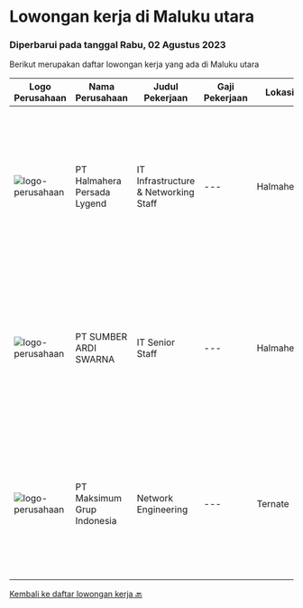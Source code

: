 
  # Lowongan kerja di Maluku utara

  ### Diperbarui pada tanggal Rabu, 02 Agustus 2023

  Berikut merupakan daftar lowongan kerja yang ada di Maluku utara

  |Logo Perusahaan | Nama Perusahaan | Judul Pekerjaan | Gaji Pekerjaan | Lokasi | Deskripsi | Tanggal diunggah | Pranala |
  | -------------- | --------------- | --------------- | --------- | --------- | -------------- | ------- | ----------- |
  |![logo-perusahaan](https://i.ibb.co/sqvTCh9/112815900-stock-vector-no-image-available-icon-flat-vector.webp)|PT Halmahera Persada Lygend|IT Infrastructure & Networking Staff|---|Halmahera|Job Description : Provide technical support to the development of the infrastructure systems and services Define, order, and monitor installation and...|Selasa, 01 Agustus 2023|https://www.jobstreet.co.id/id/job/it-infrastructure-networking-staff-4423407?token=0~fff2c34a-acc5-4fbe-9dc9-bf9adaf90444&sectionRank=1&jobId=jobstreet-id-job-4423407|
|![logo-perusahaan](https://image-service-cdn.seek.com.au/b250042a9148bf1be2c552e4ee20b9ee3c553e25/ee4dce1061f3f616224767ad58cb2fc751b8d2dc)|PT SUMBER ARDI SWARNA|IT Senior Staff|---|Halmahera|Qualifications : Minimun D3 Information Technology/ Information Systems / related field Minimum 3-4 years experience in mining industry Minimum 27-32...|Selasa, 18 Juli 2023|https://www.jobstreet.co.id/id/job/it-senior-staff-4408229?token=0~fff2c34a-acc5-4fbe-9dc9-bf9adaf90444&sectionRank=2&jobId=jobstreet-id-job-4408229|
|![logo-perusahaan](https://image-service-cdn.seek.com.au/fb1beab75a8a5b215466727c0c1284c6db11d7a2/ee4dce1061f3f616224767ad58cb2fc751b8d2dc)|PT Maksimum Grup Indonesia|Network Engineering|---|Ternate|Bachelor degree in Information Technology-related field of study with a network engineering focus. Strong understanding of network infrastructure and...|Senin, 03 Juli 2023|https://www.jobstreet.co.id/id/job/network-engineering-1036321710?token=0~fff2c34a-acc5-4fbe-9dc9-bf9adaf90444&sectionRank=3&jobId=jobstreet-id-job-1036321710|


  [Kembali ke daftar lowongan kerja 🔙](../README.md#daftar-lowongan-kerja)
  